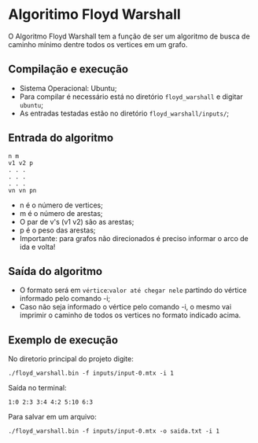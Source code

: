 # Algoritimo Floyd Warshall

O Algoritmo Floyd Warshall tem a função de ser um algoritmo de busca de caminho mínimo dentre todos os vertices em um grafo.

## Compilação e execução

* Sistema Operacional: Ubuntu;
* Para compilar é necessário está no diretório ```floyd_warshall``` e digitar ```ubuntu```;
* As entradas testadas estão no diretório ```floyd_warshall/inputs/```;

## Entrada do algoritmo

```ubuntu
n m
v1 v2 p
. . .
. . .
. . .
vn vn pn
```

* n é o número de vertices;
* m é o número de arestas;
* O par de v's (v1 v2) são as arestas;
* p é o peso das arestas;
* Importante: para grafos não direcionados é preciso informar o arco de ida e volta!

## Saída do algoritmo

* O formato será em ``vértice``:``valor até chegar nele`` partindo do vértice informado pelo comando -i;
* Caso não seja informado o vértice pelo comando -i, o mesmo vai imprimir o caminho de todos os vertices no formato indicado acima.

## Exemplo de execução

No diretorio principal do projeto digite:

```ubuntu
./floyd_warshall.bin -f inputs/input-0.mtx -i 1
```

Saída no terminal:
```ubuntu
1:0 2:3 3:4 4:2 5:10 6:3 
```

Para salvar em um arquivo:

```ubuntu
./floyd_warshall.bin -f inputs/input-0.mtx -o saida.txt -i 1

```

